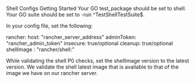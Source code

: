 Shell Configs
Getting Started
Your GO test_package should be set to shell. Your GO suite should be set to -run ^TestShellTestSuite$. 

In your config file, set the following:

rancher:
  host: "rancher_server_address" 
  adminToken: "rancher_admin_token"
  insecure: true/optional
  cleanup: true/optional
  shellImage : "rancher/shell:<Version>"

While validating the shell P0 checks, set the shellImage version to the latest version. We validate the shell latest image that is available to that of the image we have on our rancher server.